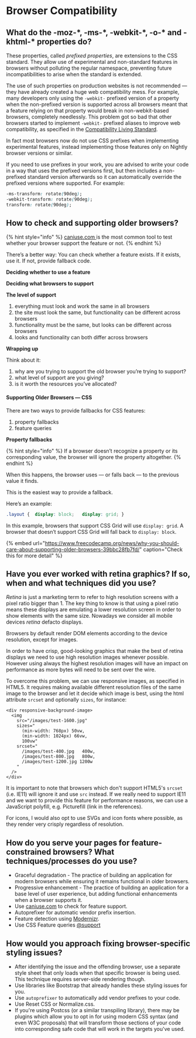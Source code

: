 # Browser Compatibility

## What do the -moz-\*, -ms-\*, -webkit-\*, -o-\* and -khtml-\* properties do?

These properties, called _prefixed properties_, are extensions to the CSS standard. They allow use of experimental and non-standard features in browsers without polluting the regular namespace, preventing future incompatibilities to arise when the standard is extended.

The use of such properties on production websites is not recommended — they have already created a huge web compatibility mess. For example, many developers only using the `-webkit-` prefixed version of a property when the non-prefixed version is supported across all browsers meant that a feature relying on that property would break in non-webkit-based browsers, completely needlessly. This problem got so bad that other browsers started to implement `-webkit-` prefixed aliases to improve web compatibility, as specified in the [Compatibility Living Standard](https://compat.spec.whatwg.org/).

In fact most browsers now do not use CSS prefixes when implementing experimental features, instead implementing those features only on Nightly browser versions or similar.

If you need to use prefixes in your work, you are advised to write your code in a way that uses the prefixed versions first, but then includes a non-prefixed standard version afterwards so it can automatically override the prefixed versions where supported. For example:

```css
-ms-transform: rotate(90deg);
-webkit-transform: rotate(90deg);
transform: rotate(90deg);
```

## How to check and supporting older browsers?

{% hint style="info" %}
[caniuse.com ](https://caniuse.com)is the most common tool to test whether your browser support the feature or not.
{% endhint %}

There’s a better way: You can check whether a feature exists. If it exists, use it. If not, provide fallback code.

**Deciding whether to use a feature**

**Deciding what browsers to support**

**The level of support**

1. everything must look and work the same in all browsers
2. the site must look the same, but functionality can be different across browsers
3. functionality must be the same, but looks can be different across browsers
4. looks and functionality can both differ across browsers

**Wrapping up**

Think about it:

1. why are you trying to support the old browser you’re trying to support?
2. what level of support are you giving?
3. is it worth the resources you’ve allocated?

#### Supporting Older Browsers — CSS <a id="supporting-older-browsers-css"></a>

There are two ways to provide fallbacks for CSS features:

1. property fallbacks
2. feature queries

**Property fallbacks**

{% hint style="info" %}
If a browser doesn’t recognize a property or its corresponding value, the browser will ignore the property altogether.
{% endhint %}

When this happens, the browser uses — or falls back — to the previous value it finds.

This is the easiest way to provide a fallback.

Here’s an example:

```css
.layout {  display: block;   display: grid; }
```

In this example, browsers that support CSS Grid will use `display: grid`. A browser that doesn’t support CSS Grid will fall back to `display: block`.

{% embed url="https://www.freecodecamp.org/news/why-you-should-care-about-supporting-older-browsers-39bbc28fb7fd/" caption="Check this for more detail" %}

## Have you ever worked with retina graphics? If so, when and what techniques did you use?

_Retina_ is just a marketing term to refer to high resolution screens with a pixel ratio bigger than 1. The key thing to know is that using a pixel ratio means these displays are emulating a lower resolution screen in order to show elements with the same size. Nowadays we consider all mobile devices _retina_ defacto displays.

Browsers by default render DOM elements according to the device resolution, except for images.

In order to have crisp, good-looking graphics that make the best of retina displays we need to use high resolution images whenever possible. However using always the highest resolution images will have an impact on performance as more bytes will need to be sent over the wire.

To overcome this problem, we can use responsive images, as specified in HTML5. It requires making available different resolution files of the same image to the browser and let it decide which image is best, using the html attribute `srcset` and optionally `sizes`, for instance:

```markup
<div responsive-background-image>
  <img
    src="/images/test-1600.jpg"
    sizes="
      (min-width: 768px) 50vw,
      (min-width: 1024px) 66vw,
      100vw"
    srcset="
      /images/test-400.jpg   400w,
      /images/test-800.jpg   800w,
      /images/test-1200.jpg 1200w
    "
  />
</div>
```

It is important to note that browsers which don't support HTML5's `srcset` \(i.e. IE11\) will ignore it and use `src` instead. If we really need to support IE11 and we want to provide this feature for performance reasons, we can use a JavaScript polyfill, e.g. Picturefill \(link in the references\).

For icons, I would also opt to use SVGs and icon fonts where possible, as they render very crisply regardless of resolution.

## How do you serve your pages for feature-constrained browsers? What techniques/processes do you use?

* Graceful degradation - The practice of building an application for modern browsers while ensuring it remains functional in older browsers.
* Progressive enhancement - The practice of building an application for a base level of user experience, but adding functional enhancements when a browser supports it.
* Use [caniuse.com](https://caniuse.com/) to check for feature support.
* Autoprefixer for automatic vendor prefix insertion.
* Feature detection using [Modernizr](https://modernizr.com/).
* Use CSS Feature queries [@support](https://developer.mozilla.org/en-US/docs/Web/CSS/@supports)

## How would you approach fixing browser-specific styling issues?

* After identifying the issue and the offending browser, use a separate style sheet that only loads when that specific browser is being used. This technique requires server-side rendering though.
* Use libraries like Bootstrap that already handles these styling issues for you.
* Use `autoprefixer` to automatically add vendor prefixes to your code.
* Use Reset CSS or Normalize.css.
* If you're using Postcss \(or a similar transpiling library\), there may be plugins which allow you to opt in for using modern CSS syntax \(and even W3C proposals\) that will transform those sections of your code into corresponding safe code that will work in the targets you've used.


